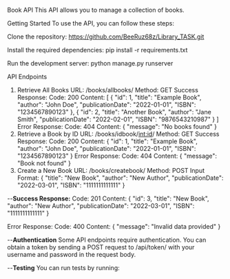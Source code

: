 Book API
This API allows you to manage a collection of books.

Getting Started
To use the API, you can follow these steps:

Clone the repository: https://github.com/BeeRuz68z/Library_TASK.git

Install the required dependencies: pip install -r requirements.txt

Run the development server: python manage.py runserver

API Endpoints
1. Retrieve All Books
URL: /books/allbooks/
Method: GET
Success Response:
Code: 200
Content:
[
    {
        "id": 1,
        "title": "Example Book",
        "author": "John Doe",
        "publicationDate": "2022-01-01",
        "ISBN": "1234567890123"
    },
    {
        "id": 2,
        "title": "Another Book",
        "author": "Jane Smith",
        "publicationDate": "2022-02-01",
        "ISBN": "9876543210987"
    }
]
Error Response:
Code: 404
Content: { "message": "No books found" }
2. Retrieve a Book by ID
URL: /books/idbook/<int:id>/
Method: GET
Success Response:
Code: 200
Content:
{
    "id": 1,
    "title": "Example Book",
    "author": "John Doe",
    "publicationDate": "2022-01-01",
    "ISBN": "1234567890123"
}
Error Response:
Code: 404
Content: { "message": "Book not found" }
3. Create a New Book
URL: /books/createbook/
Method: POST
Input Format:
{
   "title": "New Book",
   "author": "New Author",
   "publicationDate": "2022-03-01",
   "ISBN": "1111111111111"
}


--**Success Response:**
Code: 201
Content:
{
    "id": 3,
    "title": "New Book",
    "author": "New Author",
    "publicationDate": "2022-03-01",
    "ISBN": "1111111111111"
}


Error Response:
Code: 400
Content: { "message": "Invalid data provided" }

--**Authentication**
Some API endpoints require authentication. You can obtain a token by sending a POST request to /api/token/ with your username and password in the request body.

--**Testing**
You can run tests by running: